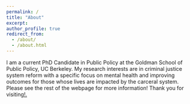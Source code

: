 ```yaml
---
permalink: /
title: "About"
excerpt: 
author_profile: true
redirect_from: 
  - /about/
  - /about.html
---
```


I am a current PhD Candidate in Public Policy at the Goldman School of Public Policy, UC Berkeley. My research interests are in criminal justice system reform with a specific focus on mental health and improving outcomes for those whose lives are impacted by the carceral system. Please see the rest of the webpage for more information! Thank you for visiting<u><a href="{{https://thumbs.gfycat.com/ScornfulDismalJoey-max-1mb.gif}}">!</a>.</u>
